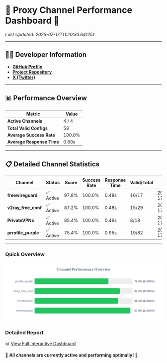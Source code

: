 # 🌟 Proxy Channel Performance Dashboard 🌟

_Last Updated: 2025-07-17T11:20:33.641251_

---

## 👩‍💻 Developer Information

- **[GitHub Profile](https://github.com/4n0nymou3)**  
- **[Project Repository](https://github.com/4n0nymou3/multi-proxy-config-fetcher)**  
- **[X (Twitter)](https://x.com/4n0nymou3)**  

---

## 📊 Performance Overview

| Metric                | Value       |
|-----------------------|-------------|
| **Active Channels**   | 4 / 4       |
| **Total Valid Configs** | 58          |
| **Average Success Rate** | 100.0%      |
| **Average Response Time** | 0.60s       |

---

## 📋 Detailed Channel Statistics

| Channel          | Status     | Score  | Success Rate | Response Time | Valid/Total | Last Success               |
|------------------|------------|--------|--------------|---------------|-------------|----------------------------|
| **freewireguard**  | ✅ Active  | 97.8%  | 100.0% | 0.48s         | 16/17       | 2025-07-17T11:20:33.639455 |
| **v2ray_free_conf**  | ✅ Active  | 87.2%  | 100.0% | 0.48s         | 15/29       | 2025-07-17T11:20:32.601440 |
| **PrivateVPNs**  | ✅ Active  | 85.4%  | 100.0% | 0.49s         | 8/18       | 2025-07-17T11:20:33.125458 |
| **prrofile_purple**  | ✅ Active  | 75.4%  | 100.0% | 0.95s         | 19/82       | 2025-07-17T11:20:32.063412 |

---

### Quick Overview
<div align="center">
  <a href="https://raw.githubusercontent.com/nullluser/NullRepo/refs/heads/main/assets/channel_stats_chart.svg">
    <img src="https://raw.githubusercontent.com/nullluser/NullRepo/refs/heads/main/assets/channel_stats_chart.svg" alt="Source Performance Statistics" width="800">
  </a>
</div>

### Detailed Report
📊 [View Full Interactive Dashboard](https://htmlpreview.github.io/?https://github.com/nullluser/NullRepo/blob/main/assets/performance_report.html)

🎉 **All channels are currently active and performing optimally!** 🎉
